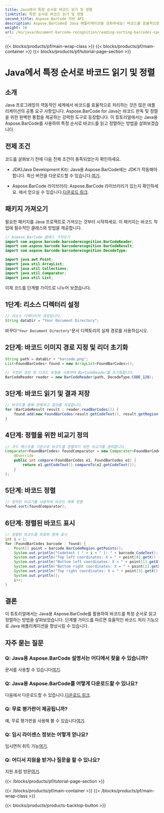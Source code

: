```yaml
---
title: Java에서 특정 순서로 바코드 읽기 및 정렬
linktitle: 특정 순서로 바코드 읽기 및 정렬
second_title: Aspose.BarCode 자바 API
description: Aspose.BarCode로 Java 애플리케이션을 강화하세요! 바코드를 효율적으로 읽고 정렬하는 방법을 알아보세요. 원활한 통합을 위한 단계별 가이드를 따르세요.
weight: 10
url: /ko/java/document-barcode-recognition/reading-sorting-barcodes-specific-order/
---
```


{{< blocks/products/pf/main-wrap-class >}}
{{< blocks/products/pf/main-container >}}
{{< blocks/products/pf/tutorial-page-section >}}

# Java에서 특정 순서로 바코드 읽기 및 정렬


## 소개

Java 프로그래밍의 역동적인 세계에서 바코드를 효율적으로 처리하는 것은 많은 애플리케이션의 공통 요구 사항입니다. Aspose.BarCode for Java는 바코드 판독 및 정렬을 위한 완벽한 통합을 제공하는 강력한 도구로 등장합니다. 이 튜토리얼에서는 Java용 Aspose.BarCode를 사용하여 특정 순서로 바코드를 읽고 정렬하는 방법을 살펴보겠습니다.

## 전제 조건

코드를 살펴보기 전에 다음 전제 조건이 충족되었는지 확인하세요.

-  JDK(Java Development Kit): Java용 Aspose.BarCode에는 JDK가 작동해야 합니다. 최신 버전을 다운로드할 수 있습니다.[여기](https://www.oracle.com/java/technologies/javase-downloads.html).

-  Aspose.BarCode 라이브러리: Aspose.BarCode 라이브러리가 있는지 확인하세요. 에서 얻으실 수 있습니다.[다운로드 링크](https://releases.aspose.com/barcode/java/).

## 패키지 가져오기

필요한 패키지를 Java 프로젝트로 가져오는 것부터 시작하세요. 이 패키지는 바코드 작업에 필수적인 클래스와 방법을 제공합니다.

```java
// Aspose.BarCode 클래스 가져오기
import com.aspose.barcode.barcoderecognition.BarCodeReader;
import com.aspose.barcode.barcoderecognition.BarCodeResult;
import com.aspose.barcode.barcoderecognition.DecodeType;

import java.awt.Point;
import java.util.ArrayList;
import java.util.Collections;
import java.util.Comparator;
import java.util.List;
```

이제 코드를 단계별 가이드로 나누어 보겠습니다.

## 1단계: 리소스 디렉터리 설정

```java
// 리소스 디렉터리의 경로입니다.
String dataDir = "Your Document Directory";
```

 바꾸다`"Your Document Directory"`문서 디렉토리의 실제 경로를 사용하십시오.

## 2단계: 바코드 이미지 경로 지정 및 리더 초기화

```java
String path = dataDir + "barcode.png";
List<FoundBarCodes> found = new ArrayList<FoundBarCodes>();

// 지정된 경로 및 디코드 유형을 사용하여 BarCodeReader를 초기화합니다.
BarCodeReader reader = new BarCodeReader(path, DecodeType.CODE_128);
```

## 3단계: 바코드 읽기 및 결과 저장

```java
// 바코드를 통해 반복하고 결과를 저장합니다.
for (BarCodeResult result : reader.readBarCodes()) {
    found.add(new FoundBarCodes(result.getCodeText(), result.getRegion()));
}
```

## 4단계: 정렬을 위한 비교기 정의

```java
// 코드 텍스트를 기준으로 바코드를 정렬하기 위한 비교기를 정의합니다.
Comparator<FoundBarCodes> foundComparator = new Comparator<FoundBarCodes>() {
    @Override
    public int compare(FoundBarCodes e1, FoundBarCodes e2) {
        return e1.getCodeText().compareTo(e2.getCodeText());
    }
};
```

## 5단계: 바코드 정렬

```java
// 정의된 비교기를 사용하여 바코드 목록 정렬
found.sort(foundComparator);
```

## 6단계: 정렬된 바코드 표시

```java
// 정렬된 바코드를 좌표와 함께 표시
int i = 1;
for (FoundBarCodes barcode : found) {
    Point[] point = barcode.BarCodeRegion.getPoints();
    System.out.println("Codetext ( " + i + " ): " + barcode.CodeText);
    System.out.println("Top left coordinates: X = " + point[0].getX() + ", Y = " + point[0].getY());
    System.out.println("Bottom left coordinates: X = " + point[1].getX() + ", Y = " + point[1].getY());
    System.out.println("Bottom right coordinates: X = " + point[2].getX() + ", Y = " + point[2].getY());
    System.out.println("Top right coordinates: X = " + point[3].getX() + ", Y = " + point[3].getY());
    System.out.println();
    i++;
}
```

## 결론

이 튜토리얼에서는 Java용 Aspose.BarCode를 활용하여 바코드를 특정 순서로 읽고 정렬하는 방법을 살펴보았습니다. 단계별 가이드를 따르면 효율적인 바코드 처리 기능으로 Java 애플리케이션을 향상시킬 수 있습니다.

## 자주 묻는 질문

### Q: Java용 Aspose.BarCode 설명서는 어디에서 찾을 수 있습니까?
 문서를 사용할 수 있습니다[여기](https://reference.aspose.com/barcode/java/).

### Q: Java용 Aspose.BarCode를 어떻게 다운로드할 수 있나요?
 다음에서 다운로드할 수 있습니다.[다운로드 링크](https://releases.aspose.com/barcode/java/).

### Q: 무료 평가판이 제공됩니까?
 예, 무료 평가판을 사용해 볼 수 있습니다[여기](https://releases.aspose.com/).

### Q: 임시 라이센스 정보는 어떻게 얻나요?
 임시면허 취득 가능[여기](https://purchase.aspose.com/temporary-license/).

### Q: 어디서 지원을 받거나 질문을 할 수 있나요?
 지원 포럼 방문[여기](https://forum.aspose.com/c/barcode/13).

{{< /blocks/products/pf/tutorial-page-section >}}

{{< /blocks/products/pf/main-container >}}
{{< /blocks/products/pf/main-wrap-class >}}

{{< blocks/products/products-backtop-button >}}
